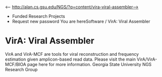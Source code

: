 <-- http://alan.cs.gsu.edu/NGS/?q=content/vira-viral-assembler-->

* Funded Research Projects
* Request new password
You are hereSoftware / VirA: Viral Assembler
# VirA: Viral Assembler
VirA and VirA-MCF are tools for viral reconstruction and frequency estimation given amplicon-based read data.
Please visit the main VirA/VirA-MCF/BIOA page here for more information.
Georgia State University NGS Research Group
